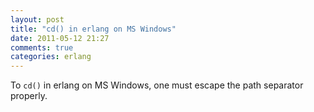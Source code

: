 ```yaml
---
layout: post
title: "cd() in erlang on MS Windows"
date: 2011-05-12 21:27
comments: true
categories: erlang
---
```


To ``cd()`` in erlang on MS Windows, one must escape the path separator properly.

